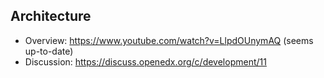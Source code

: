 ## Architecture

- Overview: https://www.youtube.com/watch?v=LlpdOUnymAQ (seems up-to-date)
- Discussion: https://discuss.openedx.org/c/development/11
